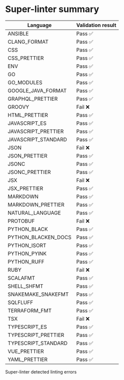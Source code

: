 # Super-linter summary

<!-- textlint-disable terminology -->

| Language            | Validation result |
| ------------------- | ----------------- |
| ANSIBLE             | Pass ✅           |
| CLANG_FORMAT        | Pass ✅           |
| CSS                 | Pass ✅           |
| CSS_PRETTIER        | Pass ✅           |
| ENV                 | Pass ✅           |
| GO                  | Pass ✅           |
| GO_MODULES          | Pass ✅           |
| GOOGLE_JAVA_FORMAT  | Pass ✅           |
| GRAPHQL_PRETTIER    | Pass ✅           |
| GROOVY              | Fail ❌           |
| HTML_PRETTIER       | Pass ✅           |
| JAVASCRIPT_ES       | Pass ✅           |
| JAVASCRIPT_PRETTIER | Pass ✅           |
| JAVASCRIPT_STANDARD | Pass ✅           |
| JSON                | Fail ❌           |
| JSON_PRETTIER       | Pass ✅           |
| JSONC               | Pass ✅           |
| JSONC_PRETTIER      | Pass ✅           |
| JSX                 | Fail ❌           |
| JSX_PRETTIER        | Pass ✅           |
| MARKDOWN            | Pass ✅           |
| MARKDOWN_PRETTIER   | Pass ✅           |
| NATURAL_LANGUAGE    | Pass ✅           |
| PROTOBUF            | Fail ❌           |
| PYTHON_BLACK        | Pass ✅           |
| PYTHON_BLACKEN_DOCS | Pass ✅           |
| PYTHON_ISORT        | Pass ✅           |
| PYTHON_PYINK        | Pass ✅           |
| PYTHON_RUFF         | Pass ✅           |
| RUBY                | Fail ❌           |
| SCALAFMT            | Pass ✅           |
| SHELL_SHFMT         | Pass ✅           |
| SNAKEMAKE_SNAKEFMT  | Pass ✅           |
| SQLFLUFF            | Pass ✅           |
| TERRAFORM_FMT       | Pass ✅           |
| TSX                 | Fail ❌           |
| TYPESCRIPT_ES       | Pass ✅           |
| TYPESCRIPT_PRETTIER | Pass ✅           |
| TYPESCRIPT_STANDARD | Pass ✅           |
| VUE_PRETTIER        | Pass ✅           |
| YAML_PRETTIER       | Pass ✅           |

<!-- textlint-enable terminology -->

Super-linter detected linting errors
